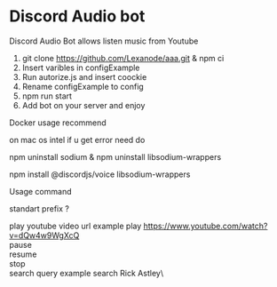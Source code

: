 # Discord Audio bot
Discord Audio Bot
allows listen music from Youtube
1. git clone https://github.com/Lexanode/aaa.git & npm ci 
2. Insert varibles in configExample  
3. Run autorize.js and insert coockie
4. Rename configExample to config
5. npm run start
6. Add bot on your server  and enjoy


Docker usage recommend

on mac os  intel if u get error need do

npm uninstall sodium & npm uninstall libsodium-wrappers

npm install @discordjs/voice libsodium-wrappers

Usage command

standart prefix ?

play youtube video url example play https://www.youtube.com/watch?v=dQw4w9WgXcQ \
pause\
resume\
stop\
search query  example search Rick Astley\